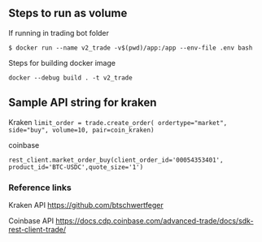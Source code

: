## Steps to run as volume

If running in trading bot folder

`$ docker run --name v2_trade -v$(pwd)/app:/app --env-file .env bash`

Steps for building docker image

`docker --debug build . -t v2_trade`



## Sample API string for kraken

Kraken
`limit_order = trade.create_order(
                ordertype="market",
                side="buy",
                volume=10,
                pair=coin_kraken)`

coinbase

`rest_client.market_order_buy(client_order_id='00054353401', product_id='BTC-USDC',quote_size='1')`

### Reference links

Kraken API
https://github.com/btschwertfeger


Coinbase API
  https://docs.cdp.coinbase.com/advanced-trade/docs/sdk-rest-client-trade/